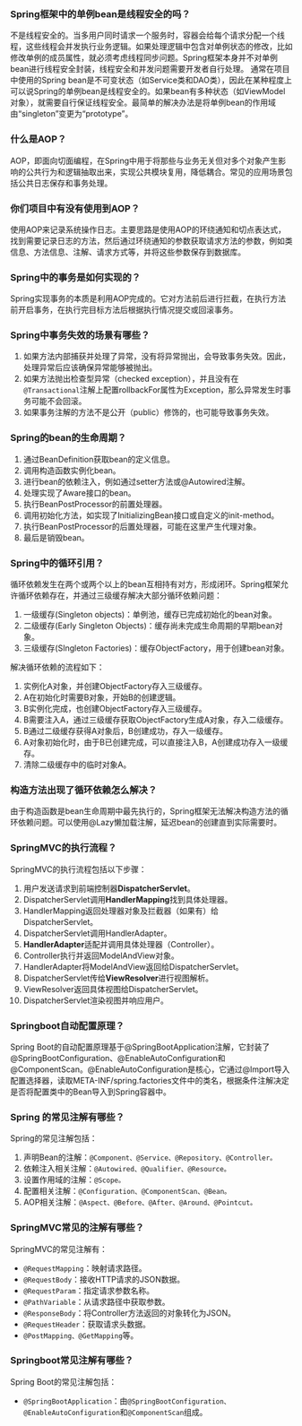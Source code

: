 ### Spring框架中的单例bean是线程安全的吗？
不是线程安全的。当多用户同时请求一个服务时，容器会给每个请求分配一个线程，这些线程会并发执行业务逻辑。如果处理逻辑中包含对单例状态的修改，比如修改单例的成员属性，就必须考虑线程同步问题。Spring框架本身并不对单例bean进行线程安全封装，线程安全和并发问题需要开发者自行处理。
通常在项目中使用的Spring bean是不可变状态（如Service类和DAO类），因此在某种程度上可以说Spring的单例bean是线程安全的。如果bean有多种状态（如ViewModel对象），就需要自行保证线程安全。最简单的解决办法是将单例bean的作用域由“singleton”变更为“prototype”。

###  什么是AOP？
AOP，即面向切面编程，在Spring中用于将那些与业务无关但对多个对象产生影响的公共行为和逻辑抽取出来，实现公共模块复用，降低耦合。常见的应用场景包括公共日志保存和事务处理。

### 你们项目中有没有使用到AOP？
使用AOP来记录系统操作日志。主要思路是使用AOP的环绕通知和切点表达式，找到需要记录日志的方法，然后通过环绕通知的参数获取请求方法的参数，例如类信息、方法信息、注解、请求方式等，并将这些参数保存到数据库。

### Spring中的事务是如何实现的？
Spring实现事务的本质是利用AOP完成的。它对方法前后进行拦截，在执行方法前开启事务，在执行完目标方法后根据执行情况提交或回滚事务。

###  Spring中事务失效的场景有哪些？
1. 如果方法内部捕获并处理了异常，没有将异常抛出，会导致事务失效。因此，处理异常后应该确保异常能够被抛出。
2. 如果方法抛出检查型异常（checked exception），并且没有在`@Transactional`注解上配置rollbackFor属性为Exception，那么异常发生时事务可能不会回滚。
3. 如果事务注解的方法不是公开（public）修饰的，也可能导致事务失效。

### Spring的bean的生命周期？
1. 通过BeanDefinition获取bean的定义信息。
2. 调用构造函数实例化bean。
3. 进行bean的依赖注入，例如通过setter方法或@Autowired注解。
4. 处理实现了Aware接口的bean。
5. 执行BeanPostProcessor的前置处理器。
6. 调用初始化方法，如实现了InitializingBean接口或自定义的init-method。
7. 执行BeanPostProcessor的后置处理器，可能在这里产生代理对象。
8. 最后是销毁bean。

### Spring中的循环引用？
循环依赖发生在两个或两个以上的bean互相持有对方，形成闭环。Spring框架允许循环依赖存在，并通过三级缓存解决大部分循环依赖问题：

1.  一级缓存(Singleton objects)：单例池，缓存已完成初始化的bean对象。
2. 二级缓存(Early Singleton  Objects)：缓存尚未完成生命周期的早期bean对象。
3. 三级缓存(SIngleton Factories)：缓存ObjectFactory，用于创建bean对象。

解决循环依赖的流程如下：
1. 实例化A对象，并创建ObjectFactory存入三级缓存。
2. A在初始化时需要B对象，开始B的创建逻辑。
3. B实例化完成，也创建ObjectFactory存入三级缓存。
4. B需要注入A，通过三级缓存获取ObjectFactory生成A对象，存入二级缓存。
5. B通过二级缓存获得A对象后，B创建成功，存入一级缓存。
6. A对象初始化时，由于B已创建完成，可以直接注入B，A创建成功存入一级缓存。
7. 清除二级缓存中的临时对象A。

###  构造方法出现了循环依赖怎么解决？
由于构造函数是bean生命周期中最先执行的，Spring框架无法解决构造方法的循环依赖问题。可以使用@Lazy懒加载注解，延迟bean的创建直到实际需要时。

### SpringMVC的执行流程？
SpringMVC的执行流程包括以下步骤：
1. 用户发送请求到前端控制器**DispatcherServlet**。
2. DispatcherServlet调用**HandlerMapping**找到具体处理器。
3. HandlerMapping返回处理器对象及拦截器（如果有）给DispatcherServlet。
4. DispatcherServlet调用HandlerAdapter。
5. **HandlerAdapter**适配并调用具体处理器（Controller）。
6. Controller执行并返回ModelAndView对象。
7. HandlerAdapter将ModelAndView返回给DispatcherServlet。
8. DispatcherServlet传给**ViewResolver**进行视图解析。
9. ViewResolver返回具体视图给DispatcherServlet。
10. DispatcherServlet渲染视图并响应用户。

### Springboot自动配置原理？
Spring Boot的自动配置原理基于@SpringBootApplication注解，它封装了@SpringBootConfiguration、@EnableAutoConfiguration和@ComponentScan。@EnableAutoConfiguration是核心，它通过@Import导入配置选择器，读取META-INF/spring.factories文件中的类名，根据条件注解决定是否将配置类中的Bean导入到Spring容器中。

###  Spring 的常见注解有哪些？
Spring的常见注解包括：
1. 声明Bean的注解：`@Component、@Service、@Repository、@Controller。`
2. 依赖注入相关注解：`@Autowired、@Qualifier、@Resource。`
3. 设置作用域的注解：`@Scope。`
4. 配置相关注解：`@Configuration、@ComponentScan、@Bean。`
5. AOP相关注解：`@Aspect、@Before、@After、@Around、@Pointcut。`

### SpringMVC常见的注解有哪些？
SpringMVC的常见注解有：
- `@RequestMapping`：映射请求路径。
- `@RequestBody`：接收HTTP请求的JSON数据。
- `@RequestParam`：指定请求参数名称。
- `@PathVariable`：从请求路径中获取参数。
- `@ResponseBody`：将Controller方法返回的对象转化为JSON。
- `@RequestHeader`：获取请求头数据。
- `@PostMapping、@GetMapping`等。

### Springboot常见注解有哪些？
Spring Boot的常见注解包括：
- `@SpringBootApplication`：由`@SpringBootConfiguration、@EnableAutoConfiguration`和`@ComponentScan`组成。




